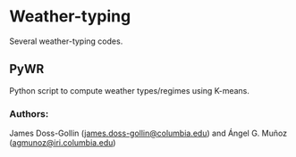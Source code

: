 # Weather-typing
Several weather-typing codes.

## PyWR
Python script to compute weather types/regimes using K-means.
### Authors:
James Doss-Gollin (james.doss-gollin@columbia.edu) and Ángel G. Muñoz (agmunoz@iri.columbia.edu)

